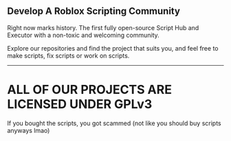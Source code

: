 ## Develop A Roblox Scripting Community

Right now marks history. The first fully open-source Script Hub and Executor with a non-toxic and welcoming community. 

Explore our repositories and find the project that suits you, and feel free to make scripts, fix scripts or work on scripts.

-----

# **ALL OF OUR PROJECTS ARE LICENSED UNDER GPLv3**
If you bought the scripts, you got scammed (not like you should buy scripts anyways lmao)
